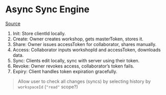 # Async Sync Engine
[Source](https://x.com/i/grok?conversation=1893597036278100311)

1. Init: Store clientId locally.
2. Create: Owner creates workshop, gets masterToken, stores it.
3. Share: Owner issues accessToken for collaborator, shares manually.
4. Access: Collaborator inputs workshopId and accessToken, downloads data.
5. Sync: Clients edit locally, sync with server using their token.
6. Revoke: Owner revokes access, collaborator’s token fails.
7. Expiry: Client handles token expiration gracefully.

> Allow user to check all changes (syncs) by selecting history by `workspaceId` (`"read"` scope?)